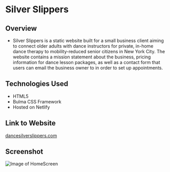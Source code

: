 # Silver Slippers

## Overview

* Silver Slippers is a static website built for a small business client aiming to connect older adults with dance instructors for private, in-home dance therapy to mobility-reduced senior citizens in New York City. The website contains a mission statement about the business, pricing information for dance lesson packages, as well as a contact form that users can email the business owner to in order to set up appointments.

## Technologies Used

* HTML5
* Bulma CSS Framework
* Hosted on Netlify

## Link to Website
[dancesilverslippers.com](https://dancesilverslippers.com)

## Screenshot
![Image of HomeScreen](https://i.ibb.co/sg2hYHJ/silver-slippers-screenshot.png)
